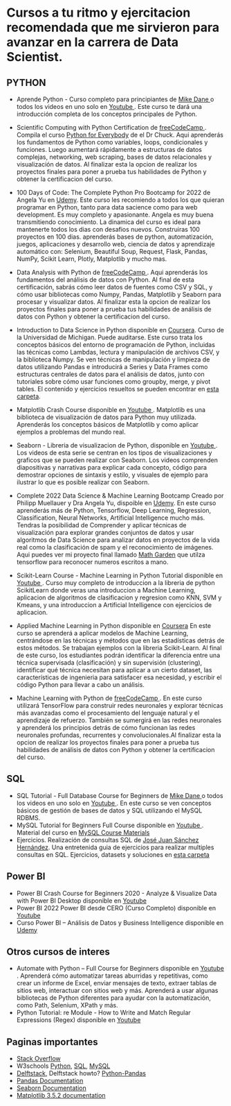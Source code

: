 # Cursos a tu ritmo y ejercitacion recomendada que me sirvieron para avanzar en la carrera de Data Scientist.

## PYTHON 
- Aprende Python - Curso completo para principiantes de [ Mike Dane ](https://www.mikedane.com/programming-languages/python/) o todos los videos en uno solo en [ Youtube ](https://www.youtube.com/watch?v=rfscVS0vtbw). Este curso te dará una introducción completa de los conceptos principales de Python.<br>

- Scientific Computing with Python Certification de [ freeCodeCamp ](https://www.freecodecamp.org/learn/scientific-computing-with-python/). Compila el curso [Python for Everybody](https://www.py4e.com/) de el Dr Chuck. Aqui aprenderás los fundamentos de Python como variables, loops, condicionales y funciones. Luego aumentará rápidamente a estructuras de datos complejas, networking, web scraping, bases de datos relacionales y visualización de datos. Al finalizar esta la opcion de realizar los proyectos finales para poner a prueba tus habilidades de Python y obtener la certificacion del curso.<br>

- 100 Days of Code: The Complete Python Pro Bootcamp for 2022 de Angela Yu en [Udemy](https://www.udemy.com/course/100-days-of-code/). Este curso les recomiendo a todos los que quieran programar en Python, tanto para data sacience como para web development. Es muy completo y apasionante. Angela es muy buena transmitiendo conocimiento. La dinamica del curso es ideal para mantenerte todos los dias con desafios nuevos. Construiras 100 proyectos en 100 dias. aprenderás bases de python, automatización, juegos, aplicaciones y desarrollo web, ciencia de datos y aprendizaje automático con: Selenium, Beautiful Soup, Request, Flask, Pandas, NumPy, Scikit Learn, Plotly, Matplotlib y mucho mas. <br>

- Data Analysis with Python de [ freeCodeCamp ](https://www.freecodecamp.org/learn/data-analysis-with-python/). Aqui aprenderás los fundamentos del análisis de datos con Python. Al final de esta certificación, sabrás cómo leer datos de fuentes como CSV y SQL, y cómo usar bibliotecas como Numpy, Pandas, Matplotlib y Seaborn para procesar y visualizar datos. Al finalizar esta la opcion de realizar los proyectos finales para poner a prueba tus habilidades de análisis de datos con Python y obtener la certificacion del curso.  <br>

- Introduction to Data Science in Python disponible en [Coursera](https://www.coursera.org/learn/python-data-analysis?specialization=data-science-python). Curso de la Universidad de Michigan. Puede auditarse. Este curso trata los conceptos básicos del entorno de programación de Python, incluidas las técnicas como Lambdas, lectura y manipulación de archivos CSV, y la biblioteca Numpy. Se ven técnicas de manipulación y limpieza de datos utilizando Pandas e introducirá a Series y Data Frames como estructuras centrales de datos para el análisis de datos, junto con tutoriales sobre cómo usar funciones como  groupby, merge, y pivot tables. El contenido y ejercicios resueltos se pueden encontrar en [esta carpeta](). <br>

- Matplotlib Crash Course disponible en [ Youtube ](https://www.youtube.com/watch?v=3Xc3CA655Y4&t=249s). Matplotlib es una biblioteca de visualización de datos para Python muy utilizada. Aprenderás los conceptos básicos de Matplotlib y como aplicar ejemplos a problemas del mundo real. <br>

- Seaborn - Libreria de visualizacion de Python, disponible en [ Youtube ](https://www.youtube.com/playlist?list=PLtPIclEQf-3cG31dxSMZ8KTcDG7zYng1j). Los videos de esta serie se centran en los tipos de visualizaciones y graficos que se pueden realizar con Seaborn. Los videos comprenden diapositivas y narrativas para explicar cada concepto, código para demostrar opciones de sintaxis y estilo, y visuales de ejemplo para ilustrar lo que es posible realizar con Seaborn. <br>

- Complete 2022 Data Science & Machine Learning Bootcamp Creado por Philipp Muellauer y Dra Angela Yu, dispoible en [Udemy](https://www.udemy.com/course/python-data-science-machine-learning-bootcamp/). En este curso aprenderás más de Python, Tensorflow, Deep Learning, Regression, Classification, Neural Networks, Artificial Intelligence mucho más. Tendras la posibilidad de Comprender y aplicar técnicas de visualización para explorar grandes conjuntos de datos y usar algoritmos de Data Science para analizar datos en proyectos de la vida real como la clasificación de spam y el reconocimiento de imágenes. Aqui puedes ver mi proyecto final llamado [Math Garden](https://vanesamena.github.io/vane-math-garden/) que utilza tensorflow para reconocer numeros escritos a mano. <br>

- Scikit-Learn Course - Machine Learning in Python Tutorial disponible en [ Youtube ](https://www.youtube.com/watch?v=pqNCD_5r0IU&list=WL&index=30). Curso muy completo de introduccion a la libreria de python ScikitLearn donde veras una introduccion a Machine Learning, aplicacion de algoritmos de clasificacion y regresion como KNN, SVM y Kmeans, y una introduccion a Artificial Intelligence con ejercicios de aplicacion.<br>

- Applied Machine Learning in Python disponible en [Coursera](https://www.coursera.org/learn/python-machine-learning?specialization=data-science-python) En este curso se aprenderá a aplicar modelos de Machine Learning, centrándose en las técnicas y métodos que en las estadísticas detrás de estos métodos. Se trabajan ejemplos con la libreria Scikit-Learn.  Al final de este curso, los estudiantes podrán identificar la diferencia entre una técnica supervisada (clasificación) y sin supervisión (clustering), identificar qué técnica necesitan para aplicar a un cierto dataset, las características de ingenieria para satisfacer esa necesidad, y escribir el código Python para llevar a cabo un análisis.<br>

- Machine Learning with Python  de [ freeCodeCamp ](https://www.freecodecamp.org/learn/machine-learning-with-python/). En este curso utilizará TensorFlow para construir redes neuronales y explorar técnicas más avanzadas como el procesamiento del lenguaje natural y el aprendizaje de refuerzo. También se sumergirá en las redes neuronales y aprenderá los principios detrás de cómo funcionan las redes neuronales profundas, recurrentes y convolucionales.Al finalizar esta la opcion de realizar los proyectos finales para poner a prueba tus habilidades de análisis de datos con Python y obtener la certificacion del curso. <br>

## SQL
- SQL Tutorial - Full Database Course for Beginners de [ Mike Dane ](https://www.mikedane.com/databases/sql/) o todos los videos en uno solo en [ Youtube ](https://www.youtube.com/watch?v=HXV3zeQKqGY). En este curso se ven conceptos básicos de gestión de bases de datos y SQL utilizando el MySQL RDBMS.<br>
- MySQL Tutorial for Beginners Full Course disponible en [ Youtube ](https://www.youtube.com/watch?v=7S_tz1z_5bA&list=WL&index=34&t=5956s). Material del curso en [MySQL Course Materials]()<br>
- Ejercicios. Realización de consultas SQL de [José Juan Sánchez Hernández](https://josejuansanchez.org/bd/ejercicios-consultas-sql/index.html#modelo-entidadrelaci%C3%B3n-2). Una entretenida guia de ejercicios para realizar multiples consultas en SQL. Ejercicios, datasets y soluciones en [esta carpeta]()

## Power BI
- Power BI Crash Course for Beginners 2020 - Analyze & Visualize Data with Power BI Desktop disponible en [ Youtube ](https://www.youtube.com/watch?v=dGitIJMpf_4&t=2174s)
- Power BI 2022 Power BI desde CERO (Curso Completo) disponible en [ Youtube ](https://www.youtube.com/watch?v=OQ0IpdT-KuI)
- Curso Power BI – Análisis de Datos y Business Intelligence disponible en [ Udemy ](https://www.udemy.com/course/power-bi-analisis-datos-business-intelligence/#overview)

## Otros cursos de interes
- Automate with Python – Full Course for Beginners disponible en [ Youtube ](https://www.youtube.com/watch?v=PXMJ6FS7llk&t=488s). Aprenderá cómo automatizar tareas aburridas y repetitivas, como crear un informe de Excel, enviar mensajes de texto, extraer tablas de sitios web, interactuar con sitios web y más. Aprenderá a usar algunas bibliotecas de Python diferentes para ayudar con la automatización, como Path, Selenium, XPath y más.
- Python Tutorial: re Module - How to Write and Match Regular Expressions (Regex) disponible en [ Youtube ](https://www.youtube.com/watch?v=K8L6KVGG-7o&t=2593s)

## Paginas importantes
- [Stack Overflow](http://stackoverflow.com/)
- W3schools [Python](https://www.w3schools.com/python/), [SQL](https://www.w3schools.com/sql/), [MySQL](https://www.w3schools.com/mysql/)
- [Delftstack](https://www.delftstack.com/es/), Delftstack howto? [Python-Pandas](https://www.delftstack.com/es/howto/python-pandas/)
- [Pandas Documentation](https://pandas.pydata.org/docs/index.html)
- [Seaborn Documentation](https://seaborn.pydata.org/index.html)
- [Matplotlib 3.5.2 documentation](https://matplotlib.org/stable/index.html)
